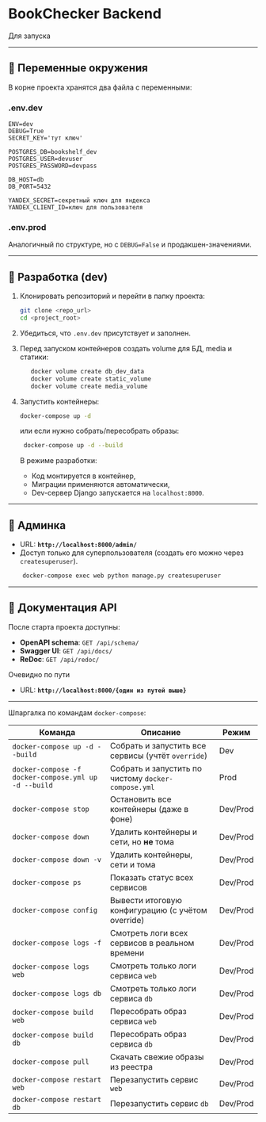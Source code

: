 # BookChecker Backend

Для запуска

---

## 🔐 Переменные окружения

В корне проекта хранятся два файла с переменными:

### .env.dev
```dotenv
ENV=dev
DEBUG=True
SECRET_KEY='тут ключ'

POSTGRES_DB=bookshelf_dev
POSTGRES_USER=devuser
POSTGRES_PASSWORD=devpass

DB_HOST=db
DB_PORT=5432

YANDEX_SECRET=секретный ключ для яндекса
YANDEX_CLIENT_ID=ключ для пользователя
```

### .env.prod

Аналогичный по структуре, но с `DEBUG=False` и продакшен-значениями.

---

## 🚀 Разработка (dev)

1. Клонировать репозиторий и перейти в папку проекта:

   ```bash
   git clone <repo_url>
   cd <project_root>
   ```

2. Убедиться, что `.env.dev` присутствует и заполнен.
3. Перед запуском контейнеров создать volume для БД, media и статики:

    ```bash
       docker volume create db_dev_data
       docker volume create static_volume
       docker volume create media_volume
    ```

4. Запустить контейнеры:

   ```bash
   docker-compose up -d
   ```
   или если нужно собрать/пересобрать образы:
   ```bash
    docker-compose up -d --build
    ```

   В режиме разработки:

   * Код монтируется в контейнер,
   * Миграции применяются автоматически,
   * Dev-сервер Django запускается на `localhost:8000`.

---

## 👑 Админка

* URL: **`http://localhost:8000/admin/`**
* Доступ только для суперпользователя (создать его можно через `createsuperuser`).

```bash
    docker-compose exec web python manage.py createsuperuser
```
---

## 📖 Документация API

После старта проекта доступны:

* **OpenAPI schema**: `GET /api/schema/`
* **Swagger UI**:      `GET /api/docs/`
* **ReDoc**:           `GET /api/redoc/`

Очевидно по пути
* URL: **`http://localhost:8000/{один из путей выше}`**

---
Шпаргалка по командам `docker-compose`:

| Команда                                              | Описание                                            | Режим    |
| ---------------------------------------------------- | --------------------------------------------------- | -------- |
| `docker-compose up -d --build`                       | Собрать и запустить все сервисы (учтёт `override`)  | Dev      |
| `docker-compose -f docker-compose.yml up -d --build` | Собрать и запустить по чистому `docker-compose.yml` | Prod     |
| `docker-compose stop`                                | Остановить все контейнеры (даже в фоне)             | Dev/Prod |
| `docker-compose down`                                | Удалить контейнеры и сети, но **не** тома           | Dev/Prod |
| `docker-compose down -v`                             | Удалить контейнеры, сети и тома                     | Dev/Prod |
| `docker-compose ps`                                  | Показать статус всех сервисов                       | Dev/Prod |
| `docker-compose config`                              | Вывести итоговую конфигурацию (с учётом override)   | Dev/Prod |
| `docker-compose logs -f`                             | Смотреть логи всех сервисов в реальном времени      | Dev/Prod |
| `docker-compose logs web`                            | Смотреть только логи сервиса `web`                  | Dev/Prod |
| `docker-compose logs db`                             | Смотреть только логи сервиса `db`                   | Dev/Prod |
| `docker-compose build web`                           | Пересобрать образ сервиса `web`                     | Dev/Prod |
| `docker-compose build db`                            | Пересобрать образ сервиса `db`                      | Dev/Prod |
| `docker-compose pull`                                | Скачать свежие образы из реестра                    | Dev/Prod |
| `docker-compose restart web`                         | Перезапустить сервис `web`                          | Dev/Prod |
| `docker-compose restart db`                          | Перезапустить сервис `db`                           | Dev/Prod |